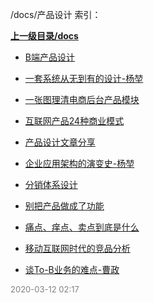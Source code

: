 /docs/产品设计 索引：


**[上一级目录/docs](/docs/index.md)**

- [B端产品设计](/docs/产品设计/B端产品设计.md)

- [一套系统从无到有的设计-杨堃](/docs/产品设计/一套系统从无到有的设计-杨堃.md)

- [一张图理清电商后台产品模块](/docs/产品设计/一张图理清电商后台产品模块.md)

- [互联网产品24种商业模式](/docs/产品设计/互联网产品24种商业模式.md)

- [产品设计文章分享](/docs/产品设计/产品设计文章分享.md)

- [企业应用架构的演变史-杨堃](/docs/产品设计/企业应用架构的演变史-杨堃.md)

- [分销体系设计](/docs/产品设计/分销体系设计.md)

- [别把产品做成了功能](/docs/产品设计/别把产品做成了功能.md)

- [痛点、痒点、卖点到底是什么](/docs/产品设计/痛点、痒点、卖点到底是什么.md)

- [移动互联网时代的竞品分析](/docs/产品设计/移动互联网时代的竞品分析.md)

- [谈To-B业务的难点-曹政](/docs/产品设计/谈To-B业务的难点-曹政.md)


<font size=2 color='grey'> 2020-03-12 02:17 </font>